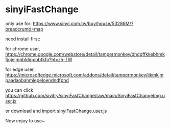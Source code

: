 # sinyiFastChange

only use for: 
https://www.sinyi.com.tw/buy/house/53286M/?breadcrumb=map

need install first:

for chrome user, https://chrome.google.com/webstore/detail/tampermonkey/dhdgffkkebhmkfjojejmpbldmpobfkfo?hl=zh-TW

for edge user, https://microsoftedge.microsoft.com/addons/detail/tampermonkey/iikmkjmpaadaobahmlepeloendndfphd

you can click https://github.com/sivitry/sinyiFastChange/raw/main/SinyiFastChangeImg.user.js

or download and import sinyiFastChange.user.js

Now enjoy to use~
